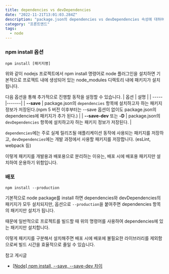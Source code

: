 ```yaml
---
title: dependencies vs devDependencies
date: "2022-11-21T13:01:03.284Z"
description: "package.json의 dependencies vs devDependencies 속성에 대하여"
category: "프론트엔드"
tags:
  - node
---
```


### npm install 옵션

```
npm install [패키지명]
```

위와 같이 nodejs 프로젝트에서 npm install 명령어로 node 플러그인을 설치하면 기본적으로 프로젝트 내에 생성되어 있는 node_modules 디렉토리 내에 패키지가 설치됩니다.

다음 옵션을 통해 추가적으로 진행할 동작을 설정할 수 있습니다.
| 옵션 | 설명 |
| -----|-------|
| **--save** | package.json의 `dependencies` 항목에 설치하고자 하는 패키지 정보가 저장된다.(npm 5 버전 이후부터는 --save 옵션이 없이도 package.json의 dependencies에 패키지가 추가 된다.) |
| **--save-dev** 또는 **-D** | package.json의 `devDependencies` 항목에 설치하고자 하는 패키지 정보가 저장된다. |

`dependencies`에는 주로 실제 릴리즈될 애플리케이션 동작에 사용되는 패키지를 저장하고, `devDependencies`에는 개발 과정에서 사용할 패키지를 저장합니다. (esLint, webpack 등)

이렇게 패키지를 개발용과 배포용으로 분리하는 이유는, 배포 시에 배포용 패키지만 설치하여 운용하기 위함입니다.

### 배포

```
npm install --production
```

기본적으로 node package를 install 하면 dependencies와 devDependencies의 패키지가 모두 설치되지만, 옵션으로 `--production`을 붙여주면 dependencies 항목의 패키지만 설치가 됩니다.

때문에 일반적으로 프로젝트를 빌드할 때 위의 명령어를 사용하여 dependencies에 있는 패키지만 설치합니다.

이렇게 패키지를 구분해서 설치해주면 배포 시에 배포에 불필요한 라이브러리를 제외함으로써 빌드 시간을 효율적으로 줄일 수 있습니다.

<nav> 참고 게시글

- [[Node] npm install, --save, --save-dev 차이](https://jae04099.tistory.com/entry/Node-npm-install-save-save-dev-%EC%B0%A8%EC%9D%B4)

</nav>
